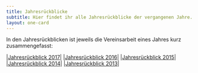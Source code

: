 ```yaml
---
title: Jahresrückblicke
subtitle: Hier findet ihr alle Jahresrückblicke der vergangenen Jahre.
layout: one-card
---
```

In den Jahresrückblicken ist jeweils die Vereinsarbeit eines Jahres kurz zusammengefasst:

|[Jahresrückblick 2017](dokumente/jahresrueckblick_2017.pdf)|
|[Jahresrückblick 2016](dokumente/jahresrueckblick_2016.pdf)|
|[Jahresrückblick 2015](dokumente/jahresrueckblick_2015.pdf)|
|[Jahresrückblick 2014](dokumente/jahresrueckblick_2014.pdf)|
|[Jahresrückblick 2013](dokumente/jahresrueckblick_2013.pdf)|
